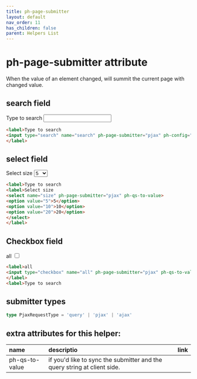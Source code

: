 ```yaml
---
title: ph-page-submitter
layout: default
nav_order: 11
has_children: false
parent: Helpers List
---
```


# ph-page-submitter attribute

When the value of an element changed, will summit the current page with changed value.


## search field
<div class="code-example" markdown="1">
<label>Type to search
<input type="search" name="search" ph-page-submitter="pjax" ph-config="delay::1500" ph-qs-to-value/>
</label>
</div>

```html
<label>Type to search
<input type="search" name="search" ph-page-submitter="pjax" ph-config="delay::1500" ph-qs-to-value />
</label>
```

## select field

<div class="code-example" markdown="1">
<label>Select size
<select name="size" ph-page-submitter="pjax" ph-qs-to-value>
<option value="5">5</option>
<option value="10">10</option>
<option value="20">20</option>
</select>
</label>
</div>

```html
<label>Type to search
<label>Select size
<select name="size" ph-page-submitter="pjax" ph-qs-to-value>
<option value="5">5</option>
<option value="10">10</option>
<option value="20">20</option>
</select>
</label>
```

## Checkbox field

<div class="code-example" markdown="1">
<label>all
<input type="checkbox" name="all" ph-page-submitter="pjax" ph-qs-to-value/>
</label>
</div>

```html
<label>all
<input type="checkbox" name="all" ph-page-submitter="pjax" ph-qs-to-value/>
</label>
<label>Type to search
```

## submitter types

```typescript
type PjaxRequestType = 'query' | 'pjax' | 'ajax'
```

## extra attributes for this helper:

| name         | descriptio        | link |
|:-------------|:------------------|------|
| ph-qs-to-value    | if you'd like to sync the submitter and the query string at client side.  | |

